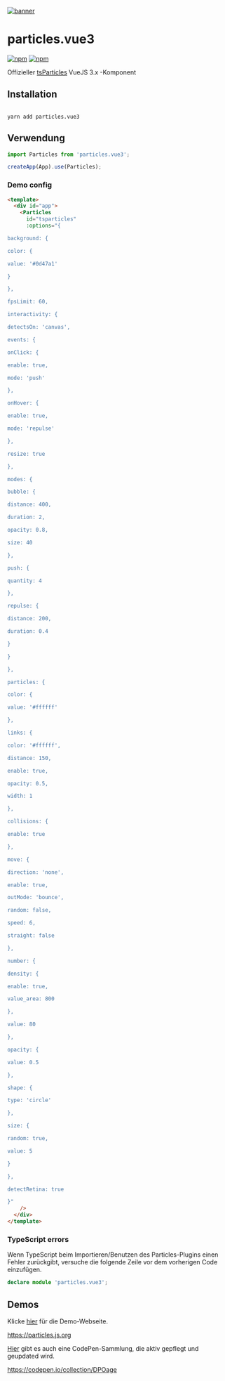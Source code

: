 [![banner](https://cdn.matteobruni.it/images/particles/banner2.png)](https://particles.js.org)

# particles.vue3

[![npm](https://img.shields.io/npm/v/particles.vue3)](https://www.npmjs.com/package/particles.vue3) [![npm](https://img.shields.io/npm/dm/particles.vue3)](https://www.npmjs.com/package/particles.vue3)

Offizieller [tsParticles](https://github.com/matteobruni/tsparticles) VueJS 3.x -Komponent

## Installation

```shell script

yarn add particles.vue3

```

## Verwendung

```javascript
import Particles from 'particles.vue3';

createApp(App).use(Particles);
```

### Demo config

```html
<template>
  <div id="app">
    <Particles
      id="tsparticles"
      :options="{

background: {

color: {

value: '#0d47a1'

}

},

fpsLimit: 60,

interactivity: {

detectsOn: 'canvas',

events: {

onClick: {

enable: true,

mode: 'push'

},

onHover: {

enable: true,

mode: 'repulse'

},

resize: true

},

modes: {

bubble: {

distance: 400,

duration: 2,

opacity: 0.8,

size: 40

},

push: {

quantity: 4

},

repulse: {

distance: 200,

duration: 0.4

}

}

},

particles: {

color: {

value: '#ffffff'

},

links: {

color: '#ffffff',

distance: 150,

enable: true,

opacity: 0.5,

width: 1

},

collisions: {

enable: true

},

move: {

direction: 'none',

enable: true,

outMode: 'bounce',

random: false,

speed: 6,

straight: false

},

number: {

density: {

enable: true,

value_area: 800

},

value: 80

},

opacity: {

value: 0.5

},

shape: {

type: 'circle'

},

size: {

random: true,

value: 5

}

},

detectRetina: true

}"
    />
  </div>
</template>
```

### TypeScript errors

Wenn TypeScript beim Importieren/Benutzen des Particles-Plugins einen Fehler zurückgibt, versuche die folgende Zeile vor dem vorherigen Code einzufügen.

```typescript
declare module 'particles.vue3';
```

## Demos

Klicke [hier](https://particles.js.org) für die Demo-Webseite.

<https://particles.js.org>

[Hier](https://codepen.io/collection/DPOage) gibt es auch eine CodePen-Sammlung, die aktiv gepflegt und geupdated wird.

<https://codepen.io/collection/DPOage>
